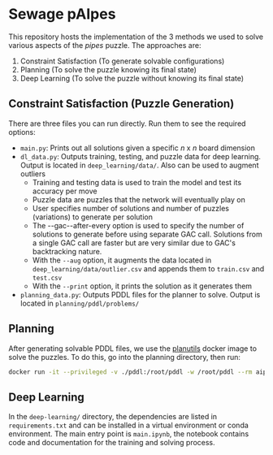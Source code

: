# Sewage pAIpes

This repository hosts the implementation of the 3 methods we used to solve various aspects of the _pipes_ puzzle. The approaches are:

1. Constraint Satisfaction (To generate solvable configurations)
2. Planning (To solve the puzzle knowing its final state)
3. Deep Learning (To solve the puzzle without knowing its final state)

## Constraint Satisfaction (Puzzle Generation)

There are three files you can run directly. Run them to see the required options:

- `main.py`: Prints out all solutions given a specific $n$ x $n$ board dimension
- `dl_data.py`: Outputs training, testing, and puzzle data for deep learning. Output is located in `deep_learning/data/`. Also can be used to augment outliers
  - Training and testing data is used to train the model and test its accuracy per move
  - Puzzle data are puzzles that the network will eventually play on
  - User specifies number of solutions and number of puzzles (variations) to generate per solution
  - The --gac--after-every option is used to specify the number of solutions to generate before using separate GAC call. Solutions from a single GAC call are faster but are very similar due to GAC's backtracking nature.
  - With the `--aug` option, it augments the data located in `deep_learning/data/outlier.csv` and appends them to `train.csv` and `test.csv`
  - With the `--print` option, it prints the solution as it generates them
- `planning_data.py`: Outputs PDDL files for the planner to solve. Output is located in `planning/pddl/problems/`

## Planning

After generating solvable PDDL files, we use the [planutils](https://github.com/AI-Planning/planutils) docker image to
solve the puzzles. To do this, go into the planning directory, then run:

```bash
docker run -it --privileged -v ./pddl:/root/pddl -w /root/pddl --rm aiplanning/planutils:latest bash -c "source ./generate_solutions"
```

## Deep Learning

In the `deep-learning/` directory, the dependencies are listed in `requirements.txt` and can be installed in a virtual environment or conda environment. The main entry point is `main.ipynb`, the notebook contains code and documentation for the training and solving process.
